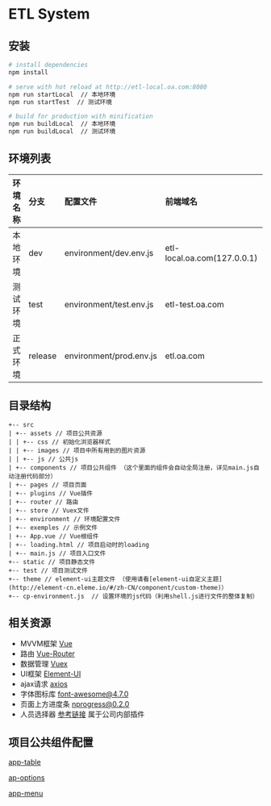 # ETL System

## 安装

``` bash
# install dependencies
npm install

# serve with hot reload at http://etl-local.oa.com:8080
npm run startLocal  // 本地环境
npm run startTest  // 测试环境

# build for production with minification
npm run buildLocal  // 本地环境
npm run buildLocal  // 测试环境

```

## 环境列表

|环境名称|分支|配置文件|前端域名|后端域名|sso登录地址|
|:------|:---|:------|:-------|:------|:---------|
|本地环境|dev|environment/dev.env.js|etl-local.oa.com(127.0.0.1)|etl-server-test.oa.com|sso.boyaa.com/Index/login/appid/1873|
|测试环境|test|environment/test.env.js|etl-test.oa.com|etl-server-test.oa.com|sso.boyaa.com/Index/login/appid/1871|
|正式环境|release|environment/prod.env.js|etl.oa.com|etl-server.oa.com|sso.boyaa.com/Index/login/appid/1554|

## 目录结构
```text
+-- src
| +-- assets // 项目公共资源
| | +-- css // 初始化浏览器样式
| | +-- images // 项目中所有用到的图片资源
| | +-- js // 公共js
| +-- components // 项目公共组件 （这个里面的组件会自动全局注册，详见main.js自动注册代码部分）
| +-- pages // 项目页面
| +-- plugins // Vue插件
| +-- router // 路由
| +-- store // Vuex文件
| +-- environment // 环境配置文件
| +-- exemples // 示例文件
| +-- App.vue // Vue根组件
| +-- loading.html // 项目启动时的loading
| +-- main.js // 项目入口文件
+-- static // 项目静态文件
+-- test // 项目测试文件
+-- theme // element-ui主题文件 （使用请看[element-ui自定义主题](http://element-cn.eleme.io/#/zh-CN/component/custom-theme)）
+-- cp-environment.js  // 设置环境的js代码（利用shell.js进行文件的整体复制）

```
## 相关资源
  - MVVM框架  [Vue](https://cn.vuejs.org/v2/guide/)
  - 路由  [Vue-Router](https://router.vuejs.org/zh/)
  - 数据管理 [Vuex](https://vuex.vuejs.org/zh/)
  - UI框架 [Element-UI](http://element.eleme.io)
  - ajax请求 [axios](https://github.com/axios/axios)
  - 字体图标库 [font-awesome@4.7.0](http://fontawesome.dashgame.com/)
  - 页面上方进度条 [nprogress@0.2.0](https://github.com/rstacruz/nprogress)
  - 人员选择器  [参考链接](http://cms.oa.com/demo/uCheck2.html)  属于公司内部插件
  
## 项目公共组件配置
  
  [app-table]('./src/components/app-table/config.md')
  
  [ap-options]('./src/components/app-options/config.md')
  
  [app-menu]('./src/components/app-menu/config.md')
